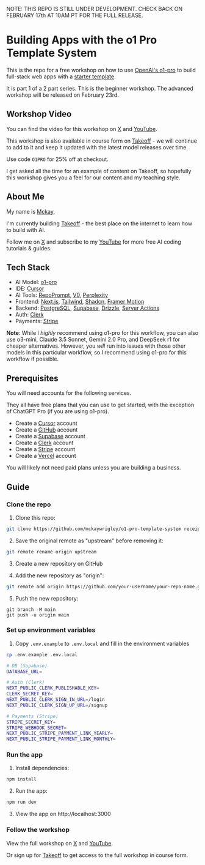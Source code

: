 NOTE: THIS REPO IS STILL UNDER DEVELOPMENT. CHECK BACK ON FEBRUARY 17th AT 10AM PT FOR THE FULL RELEASE.

# Building Apps with the o1 Pro Template System

This is the repo for a free workshop on how to use [OpenAI's o1-pro](https://chatgpt.com/) to build full-stack web apps with a [starter template](https://github.com/mckaywrigley/mckays-app-template).

It is part 1 of a 2 part series. This is the beginner workshop. The advanced workshop will be released on February 23rd.

## Workshop Video

You can find the video for this workshop on [X](https://x.com/mckaywrigley/status/1891544731496206365) and [YouTube](https://www.youtube.com/watch?v=Y4n_p9w8pGY).

This workshop is also available in course form on [Takeoff](https://www.jointakeoff.com/) - we will continue to add to it and keep it updated with the latest model releases over time.

Use code `O1PRO` for 25% off at checkout.

I get asked all the time for an example of content on Takeoff, so hopefully this workshop gives you a feel for our content and my teaching style.

## About Me

My name is [Mckay](https://www.mckaywrigley.com/).

I'm currently building [Takeoff](https://www.jointakeoff.com/) - the best place on the internet to learn how to build with AI.

Follow me on [X](https://x.com/mckaywrigley) and subscribe to my [YouTube](https://www.youtube.com/channel/UCXZFVVCFahewxr3est7aT7Q) for more free AI coding tutorials & guides.

## Tech Stack

- AI Model: [o1-pro](https://chatgpt.com/)
- IDE: [Cursor](https://www.cursor.com/)
- AI Tools: [RepoPrompt](https://repoprompt.com/), [V0](https://v0.dev/), [Perplexity](https://www.perplexity.com/)
- Frontend: [Next.js](https://nextjs.org/docs), [Tailwind](https://tailwindcss.com/docs/guides/nextjs), [Shadcn](https://ui.shadcn.com/docs/installation), [Framer Motion](https://www.framer.com/motion/introduction/)
- Backend: [PostgreSQL](https://www.postgresql.org/about/), [Supabase](https://supabase.com/), [Drizzle](https://orm.drizzle.team/docs/get-started-postgresql), [Server Actions](https://nextjs.org/docs/app/building-your-application/data-fetching/server-actions-and-mutations)
- Auth: [Clerk](https://clerk.com/)
- Payments: [Stripe](https://stripe.com/)

**Note**: While I _highly_ recommend using o1-pro for this workflow, you can also use o3-mini, Claude 3.5 Sonnet, Gemini 2.0 Pro, and DeepSeek r1 for cheaper alternatives. However, you _will_ run into issues with those other models in this particular workflow, so I recommend using o1-pro for this workflow if possible.

## Prerequisites

You will need accounts for the following services.

They all have free plans that you can use to get started, with the exception of ChatGPT Pro (if you are using o1-pro).

- Create a [Cursor](https://www.cursor.com/) account
- Create a [GitHub](https://github.com/) account
- Create a [Supabase](https://supabase.com/) account
- Create a [Clerk](https://clerk.com/) account
- Create a [Stripe](https://stripe.com/) account
- Create a [Vercel](https://vercel.com/) account

You will likely not need paid plans unless you are building a business.

## Guide

### Clone the repo

1. Clone this repo:

```bash
git clone https://github.com/mckaywrigley/o1-pro-template-system receipt-ai
```

2. Save the original remote as "upstream" before removing it:

```bash
git remote rename origin upstream
```

3. Create a new repository on GitHub

4. Add the new repository as "origin":

```bash
git remote add origin https://github.com/your-username/your-repo-name.git
```

5. Push the new repository:

```
git branch -M main
git push -u origin main
```

### Set up environment variables

1. Copy `.env.example` to `.env.local` and fill in the environment variables

```bash
cp .env.example .env.local
```

```bash
# DB (Supabase)
DATABASE_URL=

# Auth (Clerk)
NEXT_PUBLIC_CLERK_PUBLISHABLE_KEY=
CLERK_SECRET_KEY=
NEXT_PUBLIC_CLERK_SIGN_IN_URL=/login
NEXT_PUBLIC_CLERK_SIGN_UP_URL=/signup

# Payments (Stripe)
STRIPE_SECRET_KEY=
STRIPE_WEBHOOK_SECRET=
NEXT_PUBLIC_STRIPE_PAYMENT_LINK_YEARLY=
NEXT_PUBLIC_STRIPE_PAYMENT_LINK_MONTHLY=
```

### Run the app

1. Install dependencies:

```bash
npm install
```

2. Run the app:

```bash
npm run dev
```

3.  View the app on http://localhost:3000

### Follow the workshop

View the full workshop on [X](https://x.com/mckaywrigley/status/1891544731496206365) and [YouTube](https://www.youtube.com/watch?v=Y4n_p9w8pGY).

Or sign up for [Takeoff](https://www.jointakeoff.com/) to get access to the full workshop in course form.

